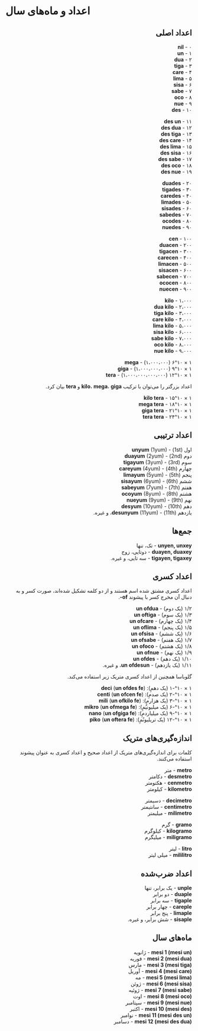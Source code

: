 <h1>اعداد و ماه‌های سال</h1>
<p>
</p>
<h2 dir="rtl">اعداد اصلی</h2>
<p dir="rtl">۰ - <strong>nil</strong><br /> ۱ - <strong>un</strong><br /> ۲ - <strong>dua</strong><br /> ۳ -
	<strong>tiga</strong><br /> ۴ - <strong>care</strong><br /> ۵ - <strong>lima</strong><br /> ۶ -
	<strong>sisa</strong><br /> ۷ - <strong>sabe</strong><br /> ۸ - <strong>oco</strong><br /> ۹ -
	<strong>nue</strong><br /> ۱۰ - <strong>des</strong></p>
<p dir="rtl">۱۱ - <strong>des un</strong><br /> ۱۲ - <strong>des dua</strong><br /> ۱۳ - <strong>des tiga</strong><br />
	۱۴ - <strong>des care</strong><br /> ۱۵ - <strong>des lima</strong><br /> ۱۶ - <strong>des sisa</strong><br /> ۱۷ -
	<strong>des sabe</strong><br /> ۱۸ - <strong>des oco</strong><br /> ۱۹ - <strong>des nue</strong></p>
<p dir="rtl">۲۰ - <strong>duades</strong><br /> ۳۰ - <strong>tigades</strong><br /> ۴۰ - <strong>caredes</strong><br />
	۵۰ - <strong>limades</strong><br /> ۶۰ - <strong>sisades</strong><br /> ۷۰ - <strong>sabedes</strong><br /> ۸۰ -
	<strong>ocodes</strong><br /> ۹۰ - <strong>nuedes</strong></p>
<p dir="rtl">۱۰۰ - <strong>cen</strong><br /> ۲۰۰ - <strong>duacen</strong><br /> ۳۰۰ - <strong>tigacen</strong><br />
	۴۰۰ - <strong>carecen</strong><br /> ۵۰۰ - <strong>limacen</strong><br /> ۶۰۰ - <strong>sisacen</strong><br /> ۷۰۰ -
	<strong>sabecen</strong><br /> ۸۰۰ - <strong>ococen</strong><br /> ۹۰۰ - <strong>nuecen</strong></p>
<p dir="rtl">۱،۰۰۰ - <strong>kilo</strong><br /> ۲،۰۰۰ - <strong>dua kilo</strong><br /> ۳،۰۰۰ - <strong>tiga
		kilo</strong><br /> ۴،۰۰۰ - <strong>care kilo</strong><br /> ۵،۰۰۰ - <strong>lima kilo</strong><br /> ۶،۰۰۰ -
	<strong>sisa kilo</strong><br /> ۷،۰۰۰ - <strong>sabe kilo</strong><br /> ۸،۰۰۰ - <strong>oco kilo</strong><br />
	۹،۰۰۰ - <strong>nue kilo</strong></p>
<p dir="rtl">۱ × ۱۰^۶ (۱،۰۰۰،۰۰۰) - <strong>mega</strong><br /> ۱ × ۱۰^۹ (۱،۰۰۰،۰۰۰،۰۰۰) - <strong>giga</strong><br /> ۱
	× ۱۰^۱۲ (۱،۰۰۰،۰۰۰،۰۰۰،۰۰۰) - <strong>tera</strong> </p>
<p dir="rtl">اعداد بزرگتر را می‌توان با ترکیب <strong>kilo</strong>، <strong>mega</strong>، <strong>giga</strong> و
	<strong>tera</strong> بیان کرد.</p>
<p dir="rtl">۱ × ۱۰^۱۵ - <strong>kilo tera</strong><br /> ۱ × ۱۰^۱۸ - <strong>mega tera</strong><br /> ۱ × ۱۰^۲۱ -
	<strong>giga tera</strong><br /> ۱ × ۱۰^۲۴ - <strong>tera tera</strong> </p>
<h2 dir="rtl">اعداد ترتیبی</h2>
<p dir="rtl">اول (1st) - <strong>unyum</strong> (1yum)<br /> دوم (2nd) - <strong>duayum</strong> (2yum)<br /> سوم (3rd)
	- <strong>tigayum</strong> (3yum)<br /> چهارم (4th) - <strong>careyum</strong> (4yum)<br /> پنجم (5th) -
	<strong>limayum</strong> (5yum)<br /> ششم (6th) - <strong>sisayum</strong> (6yum)<br /> هفتم (7th) -
	<strong>sabeyum</strong> (7yum)<br /> هشتم (8th) - <strong>ocoyum</strong> (8yum)<br /> نهم (9th) -
	<strong>nueyum</strong> (9yum)<br /> دهم (10th) - <strong>desyum</strong> (10yum)<br /> یازدهم (11th) -
	<strong>desunyum</strong> (11yum)، و غیره.</p>
<h2 dir="rtl">جمع‌ها</h2>
<p dir="rtl"><strong>unyen, unxey</strong> - تک، تنها<br />
	<strong>duayen, duaxey</strong> - دوتایی، زوج<br />
	<strong>tigayen, tigaxey</strong> - سه تایی، و غیره.
</p>
<h2 dir="rtl">اعداد کسری</h2>
<p dir="rtl">اعداد کسری مشتق شده اسم هستند و از دو کلمه تشکیل شده‌اند، صورت کسر و به دنبال آن مخرج کسر با پیشوند
	<strong>of-</strong>.</p>
<p dir="rtl">۱/۲ (یک دوم) - <strong>un ofdua</strong><br /> ۱/۳ (یک سوم) - <strong>un oftiga</strong><br /> ۱/۴ (یک
	چهارم) - <strong>un ofcare</strong><br /> ۱/۵ (یک پنجم) - <strong>un oflima</strong><br /> ۱/۶ (یک ششم) - <strong>un
		ofsisa</strong><br /> ۱/۷ (یک هفتم) - <strong>un ofsabe</strong><br /> ۱/۸ (یک هشتم) - <strong>un
		ofoco</strong><br /> ۱/۹ (یک نهم) - <strong>un ofnue</strong><br /> ۱/۱۰ (یک دهم) - <strong>un
		ofdes</strong><br /> ۱/۱۱ (یک یازدهم) - <strong>un ofdesun</strong>، و غیره.</p>
<p dir="rtl">گلوباسا همچنین از اعداد کسری متریک زیر استفاده می‌کند.</p>
<p dir="rtl">۱ × ۱۰^-۱ (یک دهمِ): <strong>deci</strong> (<strong>un ofdes fe</strong>)<br /> ۱ × ۱۰^-۲ (یک صدمِ):
	<strong>centi</strong> (<strong>un ofcen fe</strong>)<br /> ۱ × ۱۰^-۳ (یک هزارمِ): <strong>mili</strong> (<strong>un
		ofkilo fe</strong>)<br /> ۱ × ۱۰^-۶ (یک میلیونیُمِ): <strong>mikro</strong> (<strong>un ofmega
		fe</strong>)<br /> ۱ × ۱۰^-۹ (یک میلیاردمِ): <strong>nano</strong> (<strong>un ofgiga fe</strong>)<br /> ۱ ×
	۱۰^-۱۲ (یک تریلیونُمِ): <strong>piko</strong> (<strong>un oftera fe</strong>)</p>
<h2 dir="rtl">اندازه‌گیری‌های متریک</h2>
<p dir="rtl">کلمات برای اندازه‌گیری‌های متریک از اعداد صحیح و اعداد کسری به عنوان پیشوند استفاده می‌کنند.</p>
<p dir="rtl"><strong>metro</strong> - متر<br />
	<strong>desmetro</strong> - دکامتر<br />
	<strong>cenmetro</strong> - هکتومتر<br />
	<strong>kilometro</strong> - کیلومتر
</p>
<p dir="rtl"><strong>decimetro</strong> - دسیمتر<br />
	<strong>centimetro</strong> - سانتیمتر<br />
	<strong>milimetro</strong> - میلیمتر
</p>
<p dir="rtl"><strong>gramo</strong> - گرم<br />
	<strong>kilogramo</strong> - کیلوگرم<br />
	<strong>miligramo</strong> - میلیگرم
</p>
<p dir="rtl"><strong>litro</strong> - لیتر<br />
	<strong>mililitro</strong> - میلی لیتر
</p>
<h2 dir="rtl">اعداد ضرب‌شده</h2>
<p dir="rtl"><strong>unple</strong> - یک برابر، تنها<br />
	<strong>duaple</strong> - دو برابر<br />
	<strong>tigaple</strong> - سه برابر<br />
	<strong>careple</strong> - چهار برابر<br />
	<strong>limaple</strong> - پنج برابر<br />
	<strong>sisaple</strong> - شش برابر، و غیره.
</p>
<h2 dir="rtl">ماه‌های سال</h2>
<p dir="rtl"><strong>mesi 1 (mesi un)</strong> - ژانویه<br />
	<strong>mesi 2 (mesi dua)</strong> - فوریه<br />
	<strong>mesi 3 (mesi tiga)</strong> - مارس<br />
	<strong>mesi 4 (mesi care)</strong> - آوریل<br />
	<strong>mesi 5 (mesi lima)</strong> - مه<br />
	<strong>mesi 6 (mesi sisa)</strong> - ژوئن<br />
	<strong>mesi 7 (mesi sabe)</strong> - ژوئیه<br />
	<strong>mesi 8 (mesi oco)</strong> - اوت<br />
	<strong>mesi 9 (mesi nue)</strong> - سپتامبر<br />
	<strong>mesi 10 (mesi des)</strong> - اکتبر<br />
	<strong>mesi 11 (mesi des un)</strong> - نوامبر<br />
	<strong>mesi 12 (mesi des dua)</strong> - دسامبر
</p>
<p></p>
